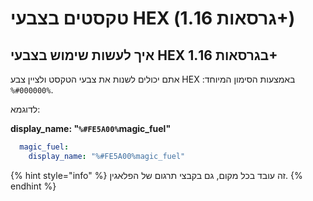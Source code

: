 # טקסטים בצבעי HEX (גרסאות 1.16+)

## איך לעשות שימוש בצבעי HEX בגרסאות 1.16+

אתם יכולים לשנות את צבעי הטקסט ולציין צבע HEX באמצעות הסימון המיוחד: `%#000000%`.

לדוגמא:

**display\_name: "`%#FE5A00%`magic\_fuel"**

```yaml
  magic_fuel:
    display_name: "%#FE5A00%magic_fuel"
```

{% hint style="info" %}
זה עובד בכל מקום, גם בקבצי תרגום של הפלאגין.
{% endhint %}
